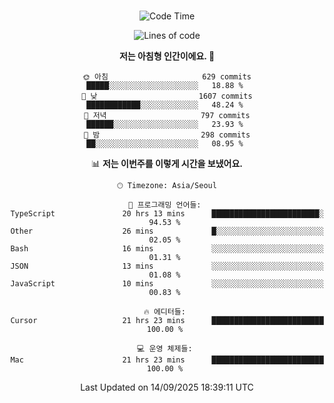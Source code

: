 <div align="center">

<br />

 <!--START_SECTION:waka-->
![Code Time](http://img.shields.io/badge/Code%20Time-5%2C120%20hrs%2022%20mins-blue)

![Lines of code](https://img.shields.io/badge/%EC%A0%80%EB%8A%94%20%EC%97%AC%ED%83%9C%EA%B9%8C%EC%A7%80%20-2.2%20million%20%EC%A4%84%EC%9D%98%20%EC%BD%94%EB%93%9C%EB%A5%BC%20%EC%9E%91%EC%84%B1%ED%96%88%EC%96%B4%EC%9A%94.-blue)

**저는 아침형 인간이에요. 🐤** 

```text
🌞 아침                     629 commits         █████░░░░░░░░░░░░░░░░░░░░   18.88 % 
🌆 낮　                     1607 commits        ████████████░░░░░░░░░░░░░   48.24 % 
🌃 저녁                     797 commits         ██████░░░░░░░░░░░░░░░░░░░   23.93 % 
🌙 밤　                     298 commits         ██░░░░░░░░░░░░░░░░░░░░░░░   08.95 % 
```


📊 **저는 이번주를 이렇게 시간을 보냈어요.** 

```text
🕑︎ Timezone: Asia/Seoul

💬 프로그래밍 언어들: 
TypeScript               20 hrs 13 mins      ████████████████████████░   94.53 % 
Other                    26 mins             █░░░░░░░░░░░░░░░░░░░░░░░░   02.05 % 
Bash                     16 mins             ░░░░░░░░░░░░░░░░░░░░░░░░░   01.31 % 
JSON                     13 mins             ░░░░░░░░░░░░░░░░░░░░░░░░░   01.08 % 
JavaScript               10 mins             ░░░░░░░░░░░░░░░░░░░░░░░░░   00.83 % 

🔥 에디터들: 
Cursor                   21 hrs 23 mins      █████████████████████████   100.00 % 

💻 운영 체제들: 
Mac                      21 hrs 23 mins      █████████████████████████   100.00 % 
```


 Last Updated on 14/09/2025 18:39:11 UTC
<!--END_SECTION:waka-->

</div>
